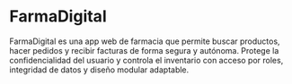 # FarmaDigital
FarmaDigital es una app web de farmacia que permite buscar productos, hacer pedidos y recibir facturas de forma segura y autónoma. Protege la confidencialidad del usuario y controla el inventario con acceso por roles, integridad de datos y diseño modular adaptable.
